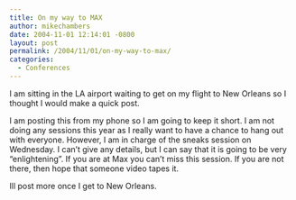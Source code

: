 ```yaml
---
title: On my way to MAX
author: mikechambers
date: 2004-11-01 12:14:01 -0800
layout: post
permalink: /2004/11/01/on-my-way-to-max/
categories:
  - Conferences
---
```



I am sitting in the LA airport waiting to get on my flight to New Orleans so I thought I would make a quick post.

I am posting this from my phone so I am going to keep it short. I am not doing any sessions this year as I really want to have a chance to hang out with everyone. However, I am in charge of the sneaks session on Wednesday. I can&#8217;t give any details, but I can say that it is going to be very &#8220;enlightening&#8221;. If you are at Max you can&#8217;t miss this session. If you are not there, then hope that someone video tapes it.

Ill post more once I get to New Orleans.